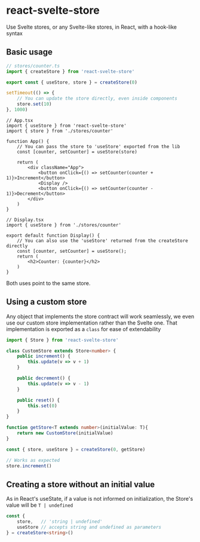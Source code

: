# react-svelte-store

Use Svelte stores, or any Svelte-like stores, in React, with a hook-like syntax

## Basic usage

```ts
// stores/counter.ts
import { createStore } from 'react-svelte-store'

export const { useStore, store } = createStore(0)

setTimeout(() => {
	// You can update the store directly, even inside components
	store.set(10)
}, 1000)
```

```tsx
// App.tsx
import { useStore } from 'react-svelte-store'
import { store } from './stores/counter'

function App() {
	// You can pass the store to 'useStore' exported from the lib
	const [counter, setCounter] = useStore(store)

	return (
		<div className="App">
			<button onClick={() => setCounter(counter + 1)}>Increment</button>
			<Display />
			<button onClick={() => setCounter(counter - 1)}>Decrement</button>
		</div>
	)
}
```

```tsx
// Display.tsx
import { useStore } from './stores/counter'

export default function Display() {
	// You can also use the 'useStore' returned from the createStore directly
	const [counter, setCounter] = useStore();
	return (
		<h2>Counter: {counter}</h2>
	)
}
```

Both uses point to the same store.

## Using a custom store

Any object that implements the store contract will work seamlessly, we even use our custom store implementation rather than the Svelte one. That implementation is exported as a `class` for ease of extendability

```ts
import { Store } from 'react-svelte-store'

class CustomStore extends Store<number> {
	public increment() {
		this.update(v => v + 1)
	}

	public decrement() {
		this.update(v => v - 1)
	}

	public reset() {
		this.set(0)
	}
}

function getStore<T extends number>(initialValue: T){
	return new CustomStore(initialValue)
}

const { store, useStore } = createStore(0, getStore)

// Works as expected
store.increment()
```

## Creating a store without an initial value

As in React's useState, if a value is not informed on initialization, the
Store's value will be `T | undefined`

```typescript
const {
	store,   // 'string | undefined'
	useStore // accepts string and undefined as parameters
} = createStore<string>()
```
